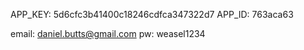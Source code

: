 APP_KEY: 5d6cfc3b41400c18246cdfca347322d7
APP_ID: 763aca63

email: daniel.butts@gmail.com
pw: weasel1234

